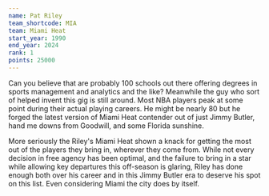 ```yaml
---
name: Pat Riley
team_shortcode: MIA
team: Miami Heat
start_year: 1990
end_year: 2024
rank: 1
points: 25000
---
```


Can you believe that are probably 100 schools out there offering degrees in sports management and analytics and the like? Meanwhile the guy who sort of helped invent this gig is still around. Most NBA players peak at some point during their actual playing careers. He might be nearly 80 but he forged the latest version of Miami Heat contender out of just Jimmy Butler, hand me downs from Goodwill, and some Florida sunshine.

More seriously the Riley's Miami Heat shown a knack for getting the most out of the players they bring in, wherever they come from. While not every decision in free agency has been optimal, and the failure to bring in a star while allowing key departures this off-season is glaring, Riley has done enough both over his career and in this Jimmy Butler era to deserve his spot on this list. Even considering Miami the city does by itself.

